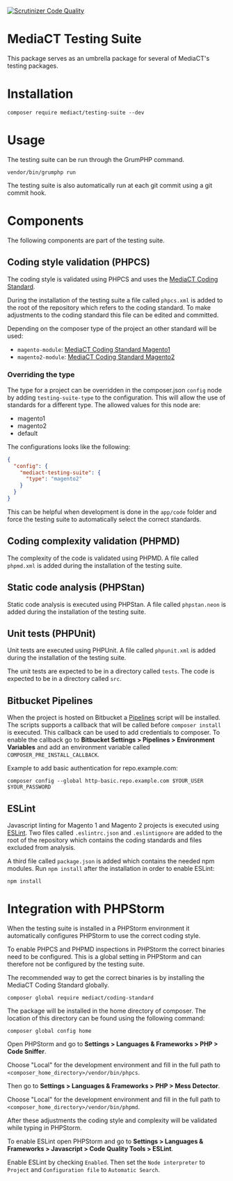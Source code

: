 [![Scrutinizer Code Quality](https://scrutinizer-ci.com/g/mediact/testing-suite/badges/quality-score.png?b=master)](https://scrutinizer-ci.com/g/mediact/testing-suite/?branch=master)

# MediaCT Testing Suite

This package serves as an umbrella package for several of MediaCT's testing 
packages.

# Installation

```
composer require mediact/testing-suite --dev
```

# Usage

The testing suite can be run through the GrumPHP command.

```
vendor/bin/grumphp run
```

The testing suite is also automatically run at each git commit using a git
commit hook.

# Components

The following components are part of the testing suite.

## Coding style validation (PHPCS)

The coding style is validated using PHPCS and uses the 
[MediaCT Coding Standard](https://github.com/mediact/coding-standard).

During the installation of the testing suite a file called `phpcs.xml` is added to
the root of the repository which refers to the coding standard. To make
adjustments to the coding standard this file can be edited and committed.

Depending on the composer type of the project an other standard will be used:

- `magento-module`: [MediaCT Coding Standard Magento1](https://github.com/mediact/coding-standard-magento1)
- `magento2-module`: [MediaCT Coding Standard Magento2](https://github.com/mediact/coding-standard-magento2)

### Overriding the type

The type for a project can be overridden in the composer.json `config` node by 
adding `testing-suite-type` to the configuration.
This will allow the use of standards for a different type.
The allowed values for this node are:
- magento1
- magento2
- default

The configurations looks like the following:
```json
{
  "config": {
    "mediact-testing-suite": {
      "type": "magento2"
    }
  }
}
```

This can be helpful when development is done in the `app/code` folder and force 
the testing suite to automatically select the correct standards.

## Coding complexity validation (PHPMD)

The complexity of the code is validated using PHPMD. A file called `phpmd.xml`
is added during the installation of the testing suite.

## Static code analysis (PHPStan)

Static code analysis is executed using PHPStan. A file called `phpstan.neon`
is added during the installation of the testing suite.

## Unit tests (PHPUnit)

Unit tests are executed using PHPUnit. A file called `phpunit.xml` is added
during the installation of the testing suite.

The unit tests are expected to be in a directory called `tests`. The code is
expected to be in a directory called `src`.

## Bitbucket Pipelines

When the project is hosted on Bitbucket a 
[Pipelines](https://bitbucket.org/product/features/pipelines) script will be
installed. The scripts supports a callback that will be called before 
`composer install` is executed. This callback can be used to add credentials
to composer. To enable the callback go to **Bitbucket Settings > Pipelines >
Environment Variables** and add an environment variable called 
`COMPOSER_PRE_INSTALL_CALLBACK`.

Example to add basic authentication for repo.example.com:

```
composer config --global http-basic.repo.example.com $YOUR_USER $YOUR_PASSWORD
```

## ESLint
Javascript linting for Magento 1 and Magento 2 projects is executed using 
[ESLint](https://eslint.org/). Two files called `.eslintrc.json` and 
`.eslintignore` are added to the root of the repository which contains the 
coding standards and files excluded from analysis.

A third file called `package.json` is added which contains the needed npm 
modules. Run `npm install` after the installation in order to enable ESLint:

```shell
npm install
```

# Integration with PHPStorm

When the testing suite is installed in a PHPStorm environment it automatically
configures PHPStorm to use the correct coding style. 

To enable PHPCS and PHPMD inspections in PHPStorm the correct binaries need
to be configured. This is a global setting in PHPStorm and can therefore not
be configured by the testing suite.

The recommended way to get the correct binaries is by installing the MediaCT 
Coding Standard globally.

```
composer global require mediact/coding-standard
```

The package will be installed in the home directory of composer. The location
of this directory can be found using the following command:

```
composer global config home
```

Open PHPStorm and go to __Settings > Languages & Frameworks > PHP > Code Sniffer__.
 
Choose "Local" for the development environment and fill in the full path to
`<composer_home_directory>/vendor/bin/phpcs`.

Then go to __Settings > Languages & Frameworks > PHP > Mess Detector__.

Choose "Local" for the development environment and fill in the full path to
`<composer_home_directory>/vendor/bin/phpmd`.

After these adjustments the coding style and complexity will be validated
while typing in PHPStorm.

To enable ESLint open PHPStorm and go to 
__Settings > Languages & Frameworks > Javascript > Code Quality Tools > ESLint__.

Enable ESLint by checking `Enabled`. Then set the `Node interpreter` 
to `Project` and `Configuration file` to `Automatic Search`.

